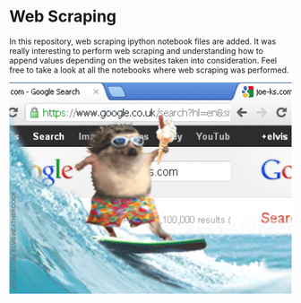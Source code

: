 # Web Scraping

In this repository, web scraping ipython notebook files are added. It was really interesting to perform web scraping and understanding how to append values depending on the websites taken into consideration. Feel free to take a look at all the notebooks where web scraping was performed. 

<img src = "https://github.com/suhasmaddali/GIF-files/blob/main/web_scraping.gif" width = "1000"/>
